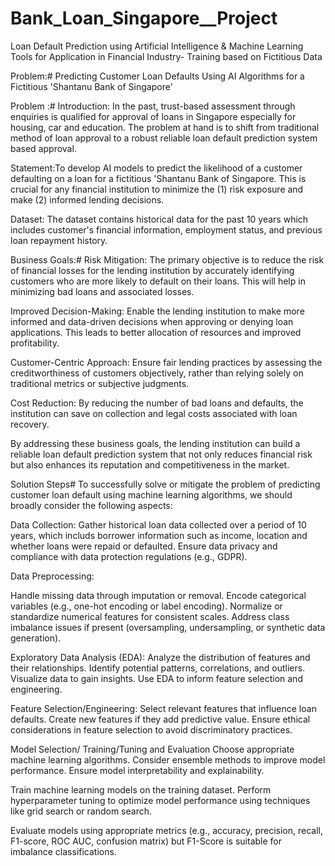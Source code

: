 # Bank_Loan_Singapore__Project
Loan Default Prediction using Artificial Intelligence & Machine Learning Tools for Application in Financial Industry- Training based on Fictitious Data

Problem:# Predicting Customer Loan Defaults Using AI Algorithms for a Fictitious 'Shantanu Bank of Singapore'

Problem :# Introduction: In the past, trust-based assessment through enquiries is qualified for approval of loans in Singapore especially for housing, car and education. The problem at hand is to shift from traditional method of loan approval to a robust reliable loan default prediction system based approval.

Statement:To develop AI models to predict the likelihood of a customer defaulting on a loan for a fictitious 'Shantanu Bank of Singapore. This is crucial for any financial institution to minimize the (1) risk exposure and make (2) informed lending decisions.

Dataset: The dataset contains historical data for the past 10 years which includes customer's financial information, employment status, and previous loan repayment history.

Business Goals:# Risk Mitigation: The primary objective is to reduce the risk of financial losses for the lending institution by accurately identifying customers who are more likely to default on their loans. This will help in minimizing bad loans and associated losses.

Improved Decision-Making: Enable the lending institution to make more informed and data-driven decisions when approving or denying loan applications. This leads to better allocation of resources and improved profitability.

Customer-Centric Approach: Ensure fair lending practices by assessing the creditworthiness of customers objectively, rather than relying solely on traditional metrics or subjective judgments.

Cost Reduction: By reducing the number of bad loans and defaults, the institution can save on collection and legal costs associated with loan recovery.

By addressing these business goals, the lending institution can build a reliable loan default prediction system that not only reduces financial risk but also enhances its reputation and competitiveness in the market.

Solution Steps# To successfully solve or mitigate the problem of predicting customer loan default using machine learning algorithms, we should broadly consider the following aspects:

Data Collection: Gather historical loan data collected over a period of 10 years, which includs borrower information such as income, location and whether loans were repaid or defaulted. Ensure data privacy and compliance with data protection regulations (e.g., GDPR).

Data Preprocessing:

Handle missing data through imputation or removal. Encode categorical variables (e.g., one-hot encoding or label encoding). Normalize or standardize numerical features for consistent scales. Address class imbalance issues if present (oversampling, undersampling, or synthetic data generation).

Exploratory Data Analysis (EDA):
Analyze the distribution of features and their relationships. Identify potential patterns, correlations, and outliers. Visualize data to gain insights. Use EDA to inform feature selection and engineering.

Feature Selection/Engineering:
Select relevant features that influence loan defaults. Create new features if they add predictive value. Ensure ethical considerations in feature selection to avoid discriminatory practices.

Model Selection/ Training/Tuning and Evaluation
Choose appropriate machine learning algorithms. Consider ensemble methods to improve model performance. Ensure model interpretability and explainability.

Train machine learning models on the training dataset. Perform hyperparameter tuning to optimize model performance using techniques like grid search or random search.

Evaluate models using appropriate metrics (e.g., accuracy, precision, recall, F1-score, ROC AUC, confusion matrix) but F1-Score is suitable for imbalance classifications.
